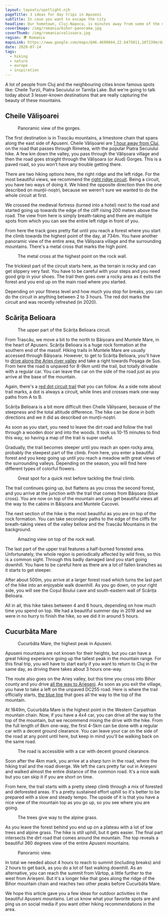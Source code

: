 ```yaml
---
layout: layouts/spotlight.njk
pageTitle: 3 ideas for day trips in Apuseni
subTitle: In case you want to escape the city
headline: Our hometown, Cluj-Napoca, is minutes away from some of the most picturesque places in Romania, in the Apuseni mountains. While the mountains are not tall, they have the most accessible and beginner friendly hiking trails in our country.
coverImage: /img/romania/bihor-panorama.jpg
coverThumb: /img/romania/valisoara.jpg
region: 🌍 Romania
mapsLink: https://www.google.com/maps/@46.4698044,22.6475011,107239m/data=!3m1!1e3
date: 2020-07-14
tags:
  - hiking
  - nature
  - europe
  - inspiration
---
```


A lot of people from Cluj and the neighbouring cities know famous spots like: Cheile Turzii, Piatra Secuiului or Tarnița Lake. But we're going to talk today about 3 lesser-known destinations that are really capturing the beauty of these mountains.

## Cheile Vălișoarei

<figure>
  <img src="/img/romania/valisoara.jpg" alt="">
  <figcaption>Panoramic view of the gorges.</figcaption>
</figure>

The first destination is in Trascău mountains, a limestone chain that spans along the east side of Apuseni. Cheile Vălișoarei are [1 hour away from Cluj](https://goo.gl/maps/iFxuPePGPECDPoas8), on the road that passes through Rimetea, with the popular Piatra Secuiului hike. A few km down the valley, you pass through the Vălișoara village and then the road goes straight through the Vălișoara (or Aiud) Gorges. This is a paved road, so you won't have any trouble getting there.

There are two hiking options here, the right ridge and the left ridge. For the most beautiful views, we recommend the [right ridge circuit](https://muntii-nostri.ro/ro/routeinfo/circuit-cheile-valisoarei-aiudului-versantul-drept). Being a circuit, you have two ways of doing it. We hiked the opposite direction then the one described on munții-noștri, because we weren't sure we wanted to do the whole circuit at first.

We crossed the medieval fortress (turned into a hotel) next to the road and started going up towards the edge of the cliff rising 200 meters above the road. The view from here is simply breath-taking and there are multiple spots from which you can see the entire left ridge in front of you.

From here the track goes pretty flat until you reach a forest where you start the climb towards the highest point of the day, at 734m. You have another panoramic view of the entire area, the Vălișoara village and the surrounding mountains. There's a metal cross that marks the high point.

<figure>
  <img src="/img/romania/valisoara-cross.jpg" alt="">
  <figcaption>The metal cross at the highest point on the rock wall.</figcaption>
</figure>

The trickiest part of the circuit starts here, as the terrain is rocky and can get slippery very fast. You have to be careful with your steps and you need good grip in your shoes. The trail then goes over a rocky area as it exits the forest and you end up on the main road where you started.

Depending on your fitness level and how much you stop for breaks, you can do the circuit in anything between 2 to 3 hours. The red dot marks the circuit and was recently refreshed (in 2020).

## Scărița Belioara

<figure>
  <img src="/img/romania/scarita-belioara.jpg" alt="">
  <figcaption>The upper part of the Scărița Belioara circuit.</figcaption>
</figure>

From Trascău, we move a bit to the north to Băișoara and Muntele Mare, in the heart of Apuseni. Scărița Belioara is a huge rock formation at the southern end of the massif. Hiking trails in Muntele Mare are usually accessed through Băișoara. However, to get to Scărița Belioara, you'll have to [drive along the Arieș river valley](https://goo.gl/maps/cguR3VQuK37P2AWb7) and take a right towards Poșaga de Sus. From here the road is unpaved for 8-9km until the trail, but totally drivable with a regular car. You can leave the car on the side of the road just as you arrive at the base of the mountain.

Again, there's a [red dot circuit trail](https://muntii-nostri.ro/ro/routeinfo/belioara-rezervatia-scarita-belioara-belioara) that you can follow. As a side note about trail marks, a dot is always a circuit, while lines and crosses mark one-way paths from A to B.

Scărița Belioara is a bit more difficult then Cheile Vălișoarei, because of the steepness and the total altitude difference. The hike can be done in both directions and we it did as described on munții-noștri.

As soon as you start, you need to leave the dirt road and follow the trail through a wooden door and into the woods. It took us 10-15 minutes to find this way, so having a map of the trail is super useful.

Gradually, the trail becomes steeper until you reach an open rocky area, probably the steepest part of the climb. From here, you enter a beautiful forest and you keep going up until you reach a meadow with great views of the surrounding valleys. Depending on the season, you will find here different types of colorful flowers.

<figure>
  <img src="/img/romania/scarita-belioara-meadow.jpg" alt="">
  <figcaption>Great spot for a quick rest before tackling the final climb.</figcaption>
</figure>

The trail continues going up, but flattens as you cross the second forest, and you arrive at the junction with the trail that comes from Băișoara (blue cross). You are now on top of the mountain and you get beautiful views all the way to the cabins in Băișoara and Muntele Cacovei.

The next section of the hike is the most beautiful as you are on top of the rock formation. You can take secondary paths to the edge of the cliffs for breath-taking views of the valley bellow and the Trascău Mountains in the background.

<figure>
  <img src="/img/romania/scarita-belioara-upper-path.jpg" alt="">
  <figcaption>Amazing view on top of the rock wall.</figcaption>
</figure>

The last part of the upper trail features a half-burned forested area. Unfortunately, the whole region is periodically affected by wild fires, so this is a common sight. Through this badly damaged land you start going downhill. You have to be careful here as there are a lot of fallen branches as it starts to get steeper.

After about 500m, you arrive at a larger forest road which turns the last part of the hike into an enjoyable walk downhill. As you go down, on your right side, you will see the Coșul Boului cave and south-eastern wall of Scărița Belioara.

All in all, this hike takes between 4 and 6 hours, depending on how much time you spend on top. We had a beautiful summer day in 2019 and we were in no hurry to finish the hike, so we did it in around 5 hours.

## Cucurbăta Mare

<figure>
  <img src="/img/romania/bihor-mountain-top.jpg" alt="">
  <figcaption>Cucurbăta Mare, the highest peak in Apuseni.</figcaption>
</figure>

Apuseni mountains are not known for their heights, but you can have a great hiking experience going up the tallest peak in the mountain range. For this final trip, you will have to start early if you want to return to Cluj in the same day, as driving there takes about 3 hours one-way.

The route also goes on the Arieș valley, but this time you cross into Bihor county and you drive [all the way to Arieșeni](https://goo.gl/maps/HPZbF9wGXgk6p4ro9). As soon as you exit the village, you have to take a left on the unpaved DC255 road. Here is where the trail officially starts, [the blue line](https://muntii-nostri.ro/ro/routeinfo/valea-ariesul-mare-cucurbata-mare-vf-bihor) that goes all the way to the top of the mountain.

At 1849m, Cucurbăta Mare is the highest point in the Western Carpathian mountain chain. Now, if you have a 4x4 car, you can drive all the way to the top of the mountain, but we recommend mixing the drive with the hike. From the full length of 8km one-way, the first 4-5km can be done with a regular car with a decent ground clearance. You can leave your car on the side of the road at any point until here, but keep in mind you'll be walking back on the same road.

<figure>
  <img src="/img/romania/bihor-road.jpg" alt="">
  <figcaption>The road is accessible with a car with decent ground clearance.</figcaption>
</figure>

Soon after the 4km mark, you arrive at a sharp turn in the road, where the hiking trail and the road diverge. We left the cars pretty far out in Arieșeni and walked almost the entire distance of the common road. It's a nice walk but you can skip it if you are short on time.

From here, the trail starts with a pretty steep climb through a mix of forested and deforested areas. It's a pretty sustained effort uphill so it's better to be prepared with a slow and steady tempo. The upside of it is that you have a nice view of the mountain top as you go up, so you see where you are going.

<figure>
  <img src="/img/romania/bihor-alpine-landscape.jpg" alt="">
  <figcaption>The trees give way to the alpine grass.</figcaption>
</figure>

As you leave the forest behind you end up on a plateau with a lot of low trees and alpine grass. The hike is still uphill, but it gets easier. The final part intersects the dirt road that comes around the mountain. The top reveals a beautiful 360 degrees view of the entire Apuseni mountains.

<figure>
  <img src="/img/romania/bihor-panorama.jpg" alt="">
  <figcaption>Panoramic view.</figcaption>
</figure>

In total we needed about 4 hours to reach to summit (including breaks) and 2 hours to get back, as you do a lot of fast walking downhill. As an alternative, you can reach the summit from Vârtop, a little further to the west from Arieșeni. But it's a longer hike that goes along the ridge of the Bihor mountain chain and reaches two other peaks before Cucurbăta Mare.

We hope this article gave you a few ideas for outdoor activities in the beautiful Apuseni mountains. Let us know what your favorite spots are and ping us on social media if you want other hiking recommendations in the area.
